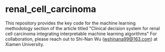 # renal_cell_carcinoma
This repository provides the key code for the machine learning methodology section of the article titled "Clinical decision system for renal cell carcinoma integrating interpretable machine learning algorithms" For collaboration, please reach out to Shi-Nan Wu (wshinana99@163.com) at Xiamen University.
